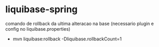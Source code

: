 # liquibase-spring

comando de rollback da ultima alteracao na base
(necessario plugin e config no liquibase.properties)
* mvn liquibase:rollback -Dliquibase.rollbackCount=1